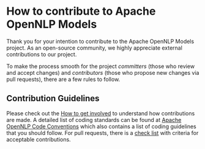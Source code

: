 # How to contribute to Apache OpenNLP Models

Thank you for your intention to contribute to the Apache OpenNLP Models project. As an open-source community, we highly appreciate external contributions to our project.

To make the process smooth for the project *committers* (those who review and accept changes) and *contributors* (those who propose new changes via pull requests), there are a few rules to follow.

## Contribution Guidelines

Please check out the [How to get involved](http://opennlp.apache.org/get-involved.html) to understand how contributions are made. 
A detailed list of coding standards can be found at [Apache OpenNLP Code Conventions](http://opennlp.apache.org/code-conventions.html) which also contains a list of coding guidelines that you should follow.
For pull requests, there is a [check list](PULL_REQUEST_TEMPLATE.md) with criteria for acceptable contributions.
